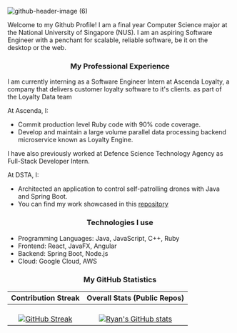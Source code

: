 ![github-header-image (6)](https://github.com/ryantanlien/ryantanlien/assets/57865809/ad93d316-5f1f-4a94-b322-f2de69c5ed42)

Welcome to my Github Profile! I am a final year Computer Science major at the National University of Singapore (NUS). I am an aspiring Software Engineer with a penchant for scalable, reliable software, be it on the desktop or the web.

<h3 align="center"> My Professional Experience </h3>
I am currently interning as a Software Engineer Intern at Ascenda Loyalty, a company that delivers customer loyalty software to it's clients. as part of the Loyalty Data team

At Ascenda, I:
- Commit production level Ruby code with 90% code coverage.
- Develop and maintain a large volume parallel data processing backend microservice known as Loyalty Engine.

I have also previously worked at Defence Science Technology Agency as Full-Stack Developer Intern.

At DSTA, I:
- Architected an application to control self-patrolling drones with Java and Spring Boot.
- You can find my work showcased in this [repository](https://github.com/ryantanlien/gcs-app)

<h3 align = "center"> Technologies I use </h3>

- Programming Languages: Java, JavaScript, C++, Ruby
- Frontend: React, JavaFX, Angular
- Backend: Spring Boot, Node.js
- Cloud: Google Cloud, AWS 

<h3 align="center"> My GitHub Statistics </h3>

| Contribution Streak  	| Overall Stats (Public Repos) 	|
|:-:	|:-:	|
|<br> [![GitHub Streak](https://streak-stats.demolab.com/?user=ryantanlien&theme=dark)](https://git.io/streak-stats)|  <br> [![Ryan's GitHub stats](https://github-readme-stats.vercel.app/api?username=ryantanlien&show_icons=true&theme=tokyonight)](https://github.com/anuraghazra/github-readme-stats) 	|

<!--
**ryantanlien/ryantanlien** is a ✨ _special_ ✨ repository because its `README.md` (this file) appears on your GitHub profile.

Here are some ideas to get you started:

- 🔭 I’m currently working on ...
- 🌱 I’m currently learning ...
- 👯 I’m looking to collaborate on ...
- 🤔 I’m looking for help with ...
- 💬 Ask me about ...
- 📫 How to reach me: ...
- 😄 Pronouns: ...
- ⚡ Fun fact: ...
-->
